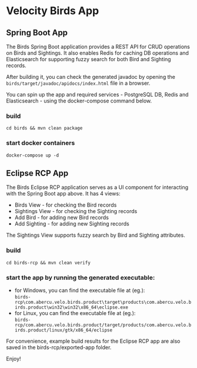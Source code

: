 # Velocity Birds App

## Spring Boot App

The Birds Spring Boot application provides a REST API for CRUD operations on Birds and Sightings. It also enables Redis for caching DB operations and Elasticsearch for supporting fuzzy search for both Bird and Sighting records.

After building it, you can check the generated javadoc by opening the ```birds/target/javadoc/apidocs/index.html``` file in a browser.

You can spin up the app and required services - PostgreSQL DB, Redis and Elasticsearch - using the docker-compose command below.

### build
``` shell
cd birds && mvn clean package
```

### start docker containers
``` shell
docker-compose up -d
```

## Eclipse RCP App

The Birds Eclipse RCP application serves as a UI component for interacting with the Spring Boot app above. It has 4 views:
- Birds View - for checking the Bird records
- Sightings View - for checking the Sighting records
- Add Bird - for adding new Bird records
- Add Sighting - for adding new Sighting records

The Sightings View supports fuzzy search by Bird and Sighting attributes.

### build
``` shell
cd birds-rcp && mvn clean verify
```

### start the app by running the generated executable:
- for Windows, you can find the executable file at (eg.): <br>
```birds-rcp\com.abercu.velo.birds.product\target\products\com.abercu.velo.birds.product\win32\win32\x86_64\eclipse.exe```
- for Linux, you can find the executable file at (eg.): <br>
```birds-rcp/com.abercu.velo.birds.product/target/products/com.abercu.velo.birds.product/linux/gtk/x86_64/eclipse```

For convenience, example build results for the Eclipse RCP app are also saved in the birds-rcp/exported-app folder.

Enjoy!
